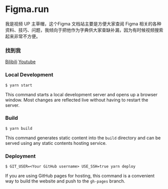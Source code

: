 # Figma.run

我是视频 UP 主草帽，这个Figma 文档站主要是方便大家查阅 Figma 相关的各种资料、技巧、问题，我倾向于把他作为字典供大家查缺补漏，因为有时候视频搜索起来非常不方便。 

### 找到我

[Bilibili](https://space.bilibili.com/108104104)
[Youtube](https://www.youtube.com/channel/UChBW6gu48CGKqPY1mvUxTdQ)


### Local Development

```
$ yarn start
```

This command starts a local development server and opens up a browser window. Most changes are reflected live without having to restart the server.

### Build

```
$ yarn build
```

This command generates static content into the `build` directory and can be served using any static contents hosting service.

### Deployment

```
$ GIT_USER=<Your GitHub username> USE_SSH=true yarn deploy
```

If you are using GitHub pages for hosting, this command is a convenient way to build the website and push to the `gh-pages` branch.
